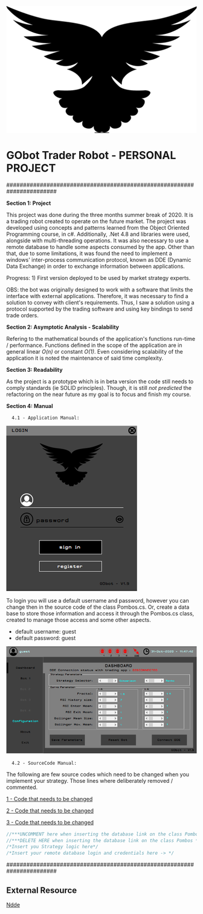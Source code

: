 ![BOT](./Resources/bird-icon-png.png?v=50%&s=50%)

# GObot Trader Robot - PERSONAL PROJECT #

#######################################################################

**Section 1: Project**

This project was done during the three months summer break of 2020. 
It is a trading robot created to operate on the future market. 
The project was developed using concepts and patterns learned from the Object Oriented Programming course,
in c#. Additionally, .Net 4.8 and libraries were used, alongside with multi-threading operations. 
It was also necessary to use a remote database to handle some aspects consumed by the app. Other 
than that, due to some limitations, it was found the need to implement a windows' inter-process 
communication protocol, known as DDE (Dynamic Data Exchange) in order to exchange information 
between applications.

Progress: 1) First version deployed to be used by market strategy experts.

OBS: the bot was originally designed to work with a software that limits the interface with external applications.
Therefore, it was necessary to find a solution to convey with client's requirements. Thus, I saw a
solution using a protocol supported by the trading software and using key bindings to send trade 
orders.

**Section 2: Asymptotic Analysis - Scalability**

Refering to the mathematical bounds of the application's functions run-time / performance. 
Functions defined in the scope of the application are in general linear *O(n)* or constant *O(1)*. Even considering scalability 
of the application it is noted the maintenance of said time complexity. 

**Section 3: Readability**

As the project is a prototype which is in beta version the code still needs to comply standards (ie SOLID principles). 
Though, it is still *not predicted* the refactoring on the near future as my goal is to focus and finish my course.
      
**Section 4: Manual**

      4.1 - Application Manual:

![LoginScreen](./Media/login.png?style=centerme)

To login you will use a default username and password, however you can change then in the source 
code of the class Pombos.cs. Or, create a data base to store those information and access it through 
the Pombos.cs class, created to manage those access and some other aspects. 
- default username: guest
- default password: guest 

![AppDashboard](./Media/dashboard.png?style=centerme)


      4.2 - SourceCode Manual:
      
The following are few source codes which need to be changed when you implement your strategy. Those lines where
deliberately removed / commented.

[1 - Code that needs to be changed](https://github.com/philipe-go/GObot-TraderRobot/blob/master/RobotLibrary/Pombos.cs#L30-L42)

[2 - Code that needs to be changed](https://github.com/philipe-go/GObot-TraderRobot/blob/master/Login.cs#L102-L122)

[3 - Code that needs to be changed](https://github.com/philipe-go/GObot-TraderRobot/blob/master/RobotLibrary/Strategy.cs#L418)


```c#
//***UNCOMMENT here when inserting the database link on the class Pombos ***//
//***DELETE HERE when inserting the database link on the class Pombos ***//
/*Insert you Strategy logic here*/
/*Insert your remote database login and credentials here -> */
```

#######################################################################

## External Resource ##

[Ndde](https://www.codeplex.com/)

